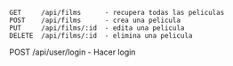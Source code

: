 ```
GET     /api/films      - recupera todas las peliculas
POST    /api/films      - crea una pelicula
PUT     /api/films/:id  - edita una pelicula
DELETE  /api/films/:id  - elimina una pelicula
```

POST    /api/user/login - Hacer login  
